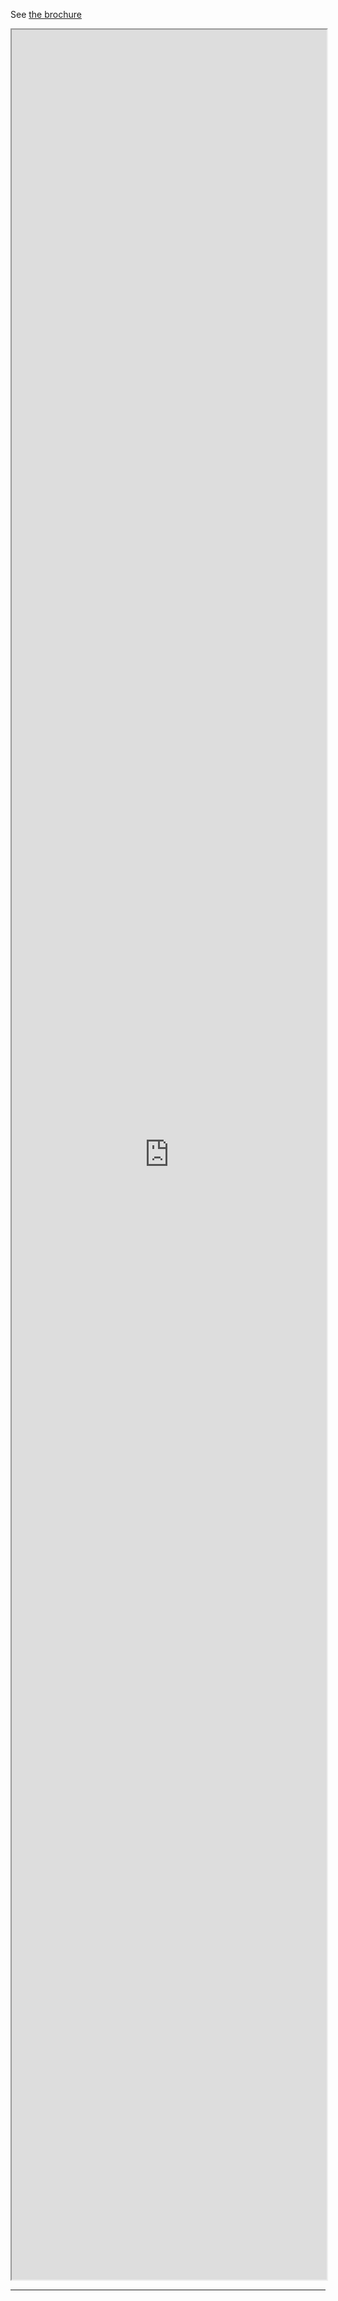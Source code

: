 See [the brochure](https://docs.google.com/document/d/1FdCB29Wgom-z5EXjTQ5kCnykkv5Ig9zMCMJHi6Dp814/edit?usp=drive_link)

<iframe style="height: 90vh; width: 100%" src="https://docs.google.com/document/d/e/2PACX-1vRzMBk8u8ILMODGe4qxeCGvNaUReCX9EpGjVR85wjXZdIT7irFwOpf0FlGO3aPtBYjEWGcvrS4Bfgvi/pub?embedded=true"></iframe>

----

